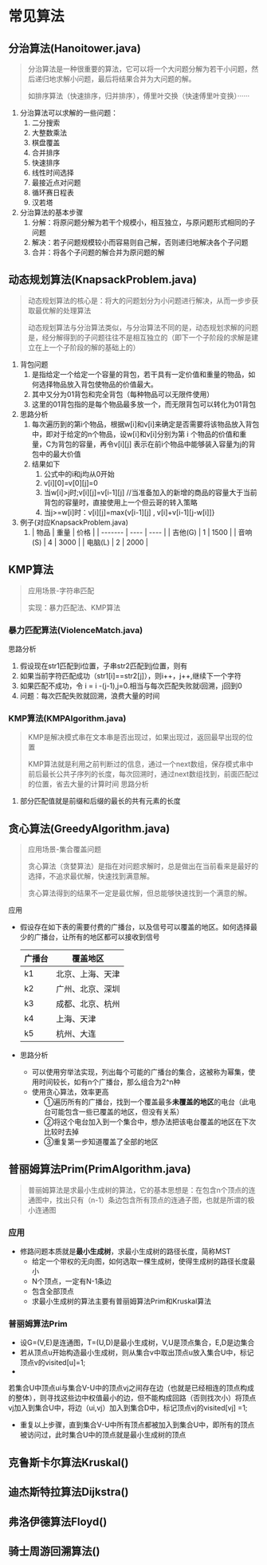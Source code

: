 # 常见算法

## 分治算法(Hanoitower.java)

> 分治算法是一种很重要的算法，它可以将一个大问题分解为若干小问题，然后递归地求解小问题，最后将结果合并为大问题的解。
>
> 如排序算法（快速排序，归并排序），傅里叶交换（快速傅里叶变换）······

1. 分治算法可以求解的一些问题：
   1. 二分搜索
   2. 大整数乘法
   3. 棋盘覆盖
   4. 合并排序
   5. 快速排序
   6. 线性时间选择
   7. 最接近点对问题
   8. 循环赛日程表
   9. 汉若塔
2. 分治算法的基本步骤
   1. 分解：将原问题分解为若干个规模小，相互独立，与原问题形式相同的子问题
   2. 解决：若子问题规模较小而容易则自己解，否则递归地解决各个子问题
   3. 合并：将各个子问题的解合并为原问题的解

## 动态规划算法(KnapsackProblem.java)

> 动态规划算法的核心是：将大的问题划分为小问题进行解决，从而一步步获取最优解的处理算法
>
> 动态规划算法与分治算法类似，与分治算法不同的是，动态规划求解的问题是，经分解得到的子问题往往不是相互独立的（即下一个子阶段的求解是建立在上一个子阶段的解的基础上的）

1. 背包问题
   1. 是指给定一个给定一个容量的背包，若干具有一定价值和重量的物品，如何选择物品放入背包使物品的价值最大。
   2. 其中又分为01背包和完全背包（每种物品可以无限件使用）
   3. 这里的01背包指的是每个物品最多放一个，而无限背包可以转化为01背包
2. 思路分析
   1. 每次遍历到的第i个物品，根据w[i]和v[i]来确定是否需要将该物品放入背包中，即对于给定的n个物品，设w[i]和v[i]分别为第 i 个物品的价值和重量，C为背包的容量，再令v[i][j]
      表示在前i个物品中能够装入容量为j的背包中的最大价值
   2. 结果如下
      1. 公式中的i和j均从0开始
      2. v[i][0]=v[0][j]=0
      3. 当w[i]>j时;v[i][j]=v[i-1][j] //当准备加入的新增的商品的容量大于当前背包的容量时，直接使用上一个但云哥的转入策略
      4. 当j>=w[i]时：v[i][j]=max{v[i-1][j] , v[i]+v[i-1][j-w[i]]}
3. 例子(对应KnapsackProblem.java)
   1. | 物品    | 重量 | 价格 |
                        | ------- | ---- | ---- |
      | 吉他(G) | 1    | 1500 |
      | 音响(S) | 4    | 3000 |
      | 电脑(L) | 2    | 2000 |

## KMP算法

> 应用场景-字符串匹配
>
> 实现：暴力匹配法、KMP算法

### 暴力匹配算法(ViolenceMatch.java)

思路分析

1. 假设现在str1匹配到i位置，子串str2匹配到j位置，则有
2. 如果当前字符匹配成功（str1[i]==str2[j]），则i++，j++,继续下一个字符
3. 如果匹配不成功，令 i = i -(j-1),j=0.相当与每次匹配失败就i回溯，j回到0
4. 问题：每次匹配失败就回溯，浪费大量的时间

### KMP算法(KMPAlgorithm.java)

> KMP是解决模式串在文本串是否出现过，如果出现过，返回最早出现的位置
>
> KMP算法就是利用之前判断过的信息，通过一个next数组，保存模式串中前后最长公共子序列的长度，每次回溯时，通过next数组找到，前面匹配过的位置，省去大量的计算时间 思路分析

1. 部分匹配值就是前缀和后缀的最长的共有元素的长度

## 贪心算法(GreedyAlgorithm.java)

> 应用场景-集合覆盖问题
>
> 贪心算法（贪婪算法）是指在对问题求解时，总是做出在当前看来是最好的选择，不追求最优解，快速找到满意解。
>
> 贪心算法得到的结果不一定是最优解，但总能够快速找到一个满意的解。

应用

- 假设存在如下表的需要付费的广播台，以及信号可以覆盖的地区。如何选择最少的广播台，让所有的地区都可以接收到信号

  | 广播台 | 覆盖地区         |
    | ------ | ---------------- |
  | k1     | 北京、上海、天津 |
  | k2     | 广州、北京、深圳 |
  | k3     | 成都、北京、杭州 |
  | k4     | 上海、天津       |
  | k5     | 杭州、大连       |
- 思路分析
    - 可以使用穷举法实现，列出每个可能的广播台的集合，这被称为幂集，使用时间较长，如有n个广播台，那么组合为2^n种
    - 使用贪心算法，效率更高
        - ①遍历所有的广播台，找到一个覆盖最多**未覆盖的地区**的电台（此电台可能包含一些已覆盖的地区，但没有关系）
        - ②将这个电台加入到一个集合中，想办法把该电台覆盖的地区在下次比较时去掉
        - ③重复第一步知道覆盖了全部的地区

## 普丽姆算法Prim(PrimAlgorithm.java)

> 普丽姆算法是求最小生成树的算法，它的基本思想是：在包含n个顶点的连通图中，找出只有（n-1）条边包含所有顶点的连通子图，也就是所谓的极小连通图

### 应用

- 修路问题本质就是**最小生成树**，求最小生成树的路径长度，简称MST
    - 给定一个带权的无向图，如何选取一棵生成树，使得生成树的路径长度最小
    - N个顶点，一定有N-1条边
    - 包含全部顶点
    - 求最小生成树的算法主要有普丽姆算法Prim和Kruskal算法

### 普丽姆算法Prim

- 设G=(V,E)是连通图，T=(U,D)是最小生成树，V,U是顶点集合，E,D是边集合
- 若从顶点u开始构造最小生成树，则从集合v中取出顶点u放入集合U中，标记顶点v的visited[u]=1;
-
若集合U中顶点ui与集合V-U中的顶点vj之间存在边（也就是已经相连的顶点构成的整体），则寻找这些边中权值最小的边，但不能构成回路（否则找次小）将顶点vj加入到集合U中，将边（ui,vj）加入到集合D中，标记顶点vj的visited[vj]
=1;
- 重复以上步骤，直到集合V-U中所有顶点都被加入到集合U中，即所有的顶点被访问过，此时集合U中的顶点就是最小生成树的顶点

## 克鲁斯卡尔算法Kruskal()

## 迪杰斯特拉算法Dijkstra()

## 弗洛伊德算法Floyd()

## 骑士周游回溯算法()
